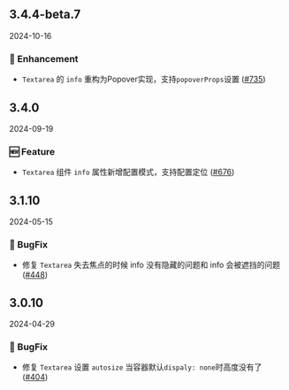 ## 3.4.4-beta.7
2024-10-16

### 💎 Enhancement

- `Textarea` 的 `info` 重构为Popover实现，支持`popoverProps`设置 ([#735](https://github.com/sheinsight/shineout-next/pull/735))

## 3.4.0
2024-09-19

### 🆕 Feature

- `Textarea` 组件 `info` 属性新增配置模式，支持配置定位 ([#676](https://github.com/sheinsight/shineout-next/pull/676))

## 3.1.10
2024-05-15

### 🐞 BugFix

- 修复 `Textarea` 失去焦点的时候 info 没有隐藏的问题和 info 会被遮挡的问题 ([#448](https://github.com/sheinsight/shineout-next/pull/448))

## 3.0.10
2024-04-29

### 🐞 BugFix

- 修复 `Textarea` 设置 `autosize` 当容器默认`dispaly: none`时高度没有了 ([#404](https://github.com/sheinsight/shineout-next/pull/404))








